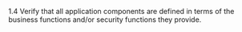 1.4 Verify that all application components are defined in terms of the business functions and/or security functions they provide.